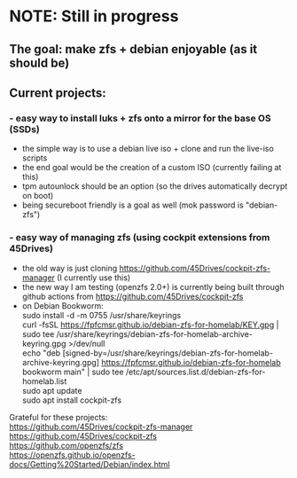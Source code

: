 # NOTE: Still in progress  
## The goal: make zfs + debian enjoyable (as it should be)  
## Current projects:  
### - easy way to install luks + zfs onto a mirror for the base OS (SSDs)  
  - the simple way is to use a debian live iso + clone and run the live-iso scripts  
  - the end goal would be the creation of a custom ISO (currently failing at this)  
  - tpm autounlock should be an option (so the drives automatically decrypt on boot)  
  - being secureboot friendly is a goal as well (mok password is "debian-zfs")  
### - easy way of managing zfs (using cockpit extensions from 45Drives)  
  - the old way is just cloning https://github.com/45Drives/cockpit-zfs-manager (I currently use this)  
  - the new way I am testing (openzfs 2.0+) is currently being built through github actions from https://github.com/45Drives/cockpit-zfs  
  - on Debian Bookworm:  
sudo install -d -m 0755 /usr/share/keyrings  
curl -fsSL https://fpfcmsr.github.io/debian-zfs-for-homelab/KEY.gpg | sudo tee /usr/share/keyrings/debian-zfs-for-homelab-archive-keyring.gpg >/dev/null  
echo "deb [signed-by=/usr/share/keyrings/debian-zfs-for-homelab-archive-keyring.gpg] https://fpfcmsr.github.io/debian-zfs-for-homelab bookworm main" | sudo tee /etc/apt/sources.list.d/debian-zfs-for-homelab.list  
sudo apt update  
sudo apt install cockpit-zfs  

Grateful for these projects:  
https://github.com/45Drives/cockpit-zfs-manager  
https://github.com/45Drives/cockpit-zfs  
https://github.com/openzfs/zfs  
https://openzfs.github.io/openzfs-docs/Getting%20Started/Debian/index.html  
